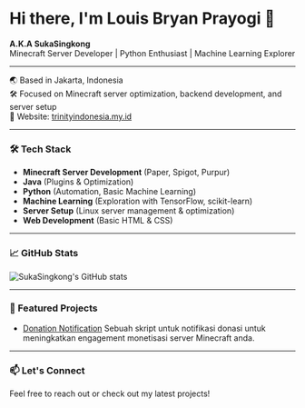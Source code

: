 # Hi there, I'm Louis Bryan Prayogi 👋

**A.K.A SukaSingkong**  
Minecraft Server Developer | Python Enthusiast | Machine Learning Explorer

---

🌏 Based in Jakarta, Indonesia  
🛠️ Focused on Minecraft server optimization, backend development, and server setup  
🔗 Website: [trinityindonesia.my.id](https://www.trinityindonesia.my.id)

---

### 🛠️ Tech Stack
- **Minecraft Server Development** (Paper, Spigot, Purpur)
- **Java** (Plugins & Optimization)
- **Python** (Automation, Basic Machine Learning)
- **Machine Learning** (Exploration with TensorFlow, scikit-learn)
- **Server Setup** (Linux server management & optimization)
- **Web Development** (Basic HTML & CSS)

---

### 📈 GitHub Stats
![SukaSingkong's GitHub stats](https://github-readme-stats.vercel.app/api?username=SukaSingkong&show_icons=true&theme=dark&hide_title=true)

---

### 📌 Featured Projects
- [Donation Notification]([https://github.com/SukaSingkong/AikarFlag](https://github.com/Trinity-Indonesia/donation-notification/tree/main))  
  Sebuah skript untuk notifikasi donasi untuk meningkatkan engagement monetisasi server Minecraft anda.

---

### 📫 Let's Connect
Feel free to reach out or check out my latest projects!
